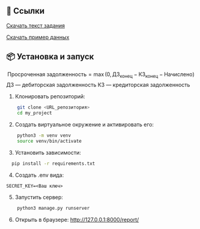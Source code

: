 ## 📌 Ссылки
[Скачать текст задания](docs/exercise.xlsx)

[Скачать пример данных](data/sample.xlsx)

## 📦 Установка и запуск
$$
\text{Просроченная задолженность} = \max \big(0, 
\text{ДЗ}_{\text{конец}} - \text{КЗ}_{\text{конец}} - \text{Начислено} \big)
$$
ДЗ — дебиторская задолженность
КЗ — кредиторская задолженность

1. Клонировать репозиторий:
```bash
    git clone <URL_репозитория>
    cd my_project
```
2. Создать виртуальное окружение и активировать его:
```bash
    python3 -m venv venv
    source venv/bin/activate
```
3. Установить зависимости:
```bash
  pip install -r requirements.txt
```
4. Создать .env вида:
```
SECRET_KEY=<Ваш ключ>
```    
5. Запустить сервер:
```bash
    python3 manage.py runserver
```
6. Открыть в браузере: http://127.0.0.1:8000/report/

